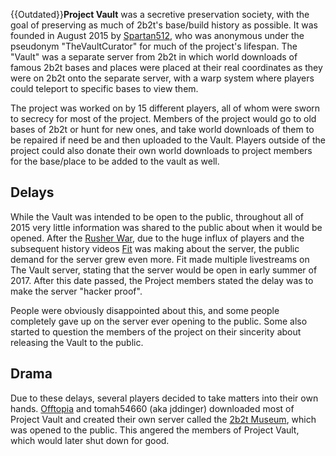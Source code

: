 {{Outdated}}**Project Vault** was a secretive preservation society, with the goal of preserving as much of 2b2t's base/build history as possible. It was founded in August 2015 by [Spartan512](https://2b2t.miraheze.org/wiki/Spartan512), who was anonymous under the pseudonym "TheVaultCurator" for much of the project's lifespan. The "Vault" was a separate server from 2b2t in which world downloads of famous 2b2t bases and places were placed at their real coordinates as they were on 2b2t onto the separate server, with a warp system where players could teleport to specific bases to view them.

The project was worked on by 15 different players, all of whom were sworn to secrecy for most of the project. Members of the project would go to old bases of 2b2t or hunt for new ones, and take world downloads of them to be repaired if need be and then uploaded to the Vault. Players outside of the project could also donate their own world downloads to project members for the base/place to be added to the vault as well.

## Delays
While the Vault was intended to be open to the public, throughout all of 2015 very little information was shared to the public about when it would be opened. After the [Rusher War](https://2b2t.miraheze.org/wiki/Rusher_War), due to the huge influx of players and the subsequent history videos [Fit](https://2b2t.miraheze.org/wiki/Fit) was making about the server, the public demand for the server grew even more. Fit made multiple livestreams on The Vault server, stating that the server would be open in early summer of 2017. After this date passed, the Project members stated the delay was to make the server "hacker proof".

People were obviously disappointed about this, and some people completely gave up on the server ever opening to the public. Some also started to question the members of the project on their sincerity about releasing the Vault to the public.

## Drama
Due to these delays, several players decided to take matters into their own hands. [Offtopia](https://2b2t.miraheze.org/wiki/Offtopia) and tomah54660 (aka jddinger) downloaded most of Project Vault and created their own server called the [2b2t Museum](https://2b2t.miraheze.org/wiki/The_Museum), which was opened to the public. This angered the members of Project Vault, which would later shut down for good.